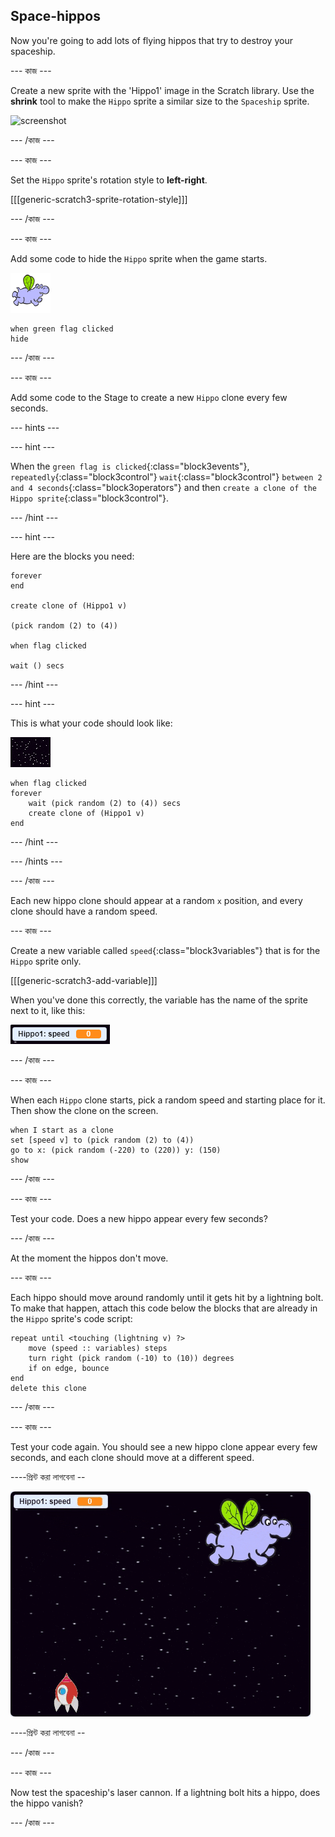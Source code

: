 ## Space-hippos

Now you're going to add lots of flying hippos that try to destroy your spaceship.

\--- কাজ \---

Create a new sprite with the 'Hippo1' image in the Scratch library. Use the **shrink** tool to make the `Hippo` sprite a similar size to the `Spaceship` sprite.

![screenshot](images/invaders-hippo.png)

\--- /কাজ \---

\--- কাজ \---

Set the `Hippo` sprite's rotation style to **left-right**.

[[[generic-scratch3-sprite-rotation-style]]]

\--- /কাজ \---

\--- কাজ \---

Add some code to hide the `Hippo` sprite when the game starts.

![hippo sprite](images/hippo-sprite.png)

```blocks3
when green flag clicked
hide
```

\--- /কাজ \---

\--- কাজ \---

Add some code to the Stage to create a new `Hippo` clone every few seconds.

\--- hints \---

\--- hint \---

When the `green flag is clicked`{:class="block3events"}, `repeatedly`{:class="block3control"} `wait`{:class="block3control"} `between 2 and 4 seconds`{:class="block3operators"} and then `create a clone of the Hippo sprite`{:class="block3control"}.

\--- /hint \---

\--- hint \---

Here are the blocks you need:

```blocks3
forever
end

create clone of (Hippo1 v)

(pick random (2) to (4))

when flag clicked

wait () secs
```

\--- /hint \---

\--- hint \---

This is what your code should look like:

![stage sprite](images/stage-sprite.png)

```blocks3
when flag clicked
forever
    wait (pick random (2) to (4)) secs
    create clone of (Hippo1 v)
end
```

\--- /hint \---

\--- /hints \---

\--- /কাজ \---

Each new hippo clone should appear at a random `x` position, and every clone should have a random speed.

\--- কাজ \---

Create a new variable called `speed`{:class="block3variables"} that is for the `Hippo` sprite only.

[[[generic-scratch3-add-variable]]]

When you've done this correctly, the variable has the name of the sprite next to it, like this:

![screenshot](images/invaders-var-test.png)

\--- /কাজ \---

\--- কাজ \---

When each `Hippo` clone starts, pick a random speed and starting place for it. Then show the clone on the screen.

```blocks3
when I start as a clone
set [speed v] to (pick random (2) to (4))
go to x: (pick random (-220) to (220)) y: (150)
show
```

\--- /কাজ \---

\--- কাজ \---

Test your code. Does a new hippo appear every few seconds?

\--- /কাজ \---

At the moment the hippos don't move.

\--- কাজ \---

Each hippo should move around randomly until it gets hit by a lightning bolt. To make that happen, attach this code below the blocks that are already in the `Hippo` sprite's code script:

```blocks3
repeat until <touching (lightning v) ?>
    move (speed :: variables) steps
    turn right (pick random (-10) to (10)) degrees
    if on edge, bounce
end
delete this clone
```

\--- /কাজ \---

\--- কাজ \---

Test your code again. You should see a new hippo clone appear every few seconds, and each clone should move at a different speed.

\----প্রিন্ট করা লাগবেনা --

![screenshot](images/hippo-clones.gif)

\----প্রিন্ট করা লাগবেনা --

\--- /কাজ \---

\--- কাজ \---

Now test the spaceship's laser cannon. If a lightning bolt hits a hippo, does the hippo vanish?

\--- /কাজ \---